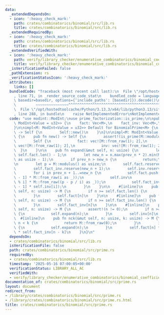 ```yaml
---
data:
  _extendedDependsOn:
  - icon: ':heavy_check_mark:'
    path: crates/combinatorics/binomial/src/lib.rs
    title: crates/combinatorics/binomial/src/lib.rs
  _extendedRequiredBy:
  - icon: ':heavy_check_mark:'
    path: crates/combinatorics/binomial/src/lib.rs
    title: crates/combinatorics/binomial/src/lib.rs
  _extendedVerifiedWith:
  - icon: ':heavy_check_mark:'
    path: verify/library_checker/enumerative_combinatorics/binomial_coefficient_prime_mod/src/main.rs
    title: verify/library_checker/enumerative_combinatorics/binomial_coefficient_prime_mod/src/main.rs
  _isVerificationFailed: false
  _pathExtension: rs
  _verificationStatusIcon: ':heavy_check_mark:'
  attributes:
    links: []
  bundledCode: "Traceback (most recent call last):\n  File \"/opt/hostedtoolcache/Python/3.13.3/x64/lib/python3.13/site-packages/onlinejudge_verify/documentation/build.py\"\
    , line 71, in _render_source_code_stat\n    bundled_code = language.bundle(stat.path,\
    \ basedir=basedir, options={'include_paths': [basedir]}).decode()\n          \
    \         ~~~~~~~~~~~~~~~^^^^^^^^^^^^^^^^^^^^^^^^^^^^^^^^^^^^^^^^^^^^^^^^^^^^^^^^^^^^^^^^^^\n\
    \  File \"/opt/hostedtoolcache/Python/3.13.3/x64/lib/python3.13/site-packages/onlinejudge_verify/languages/rust.py\"\
    , line 288, in bundle\n    raise NotImplementedError\nNotImplementedError\n"
  code: "use modint::ModInt;\nuse prime_factorization::is_prime;\n\npub struct BinomialPrime<M:\
    \ ModInt<Value = u32>> {\n    fact: Vec<M>,\n    fact_inv: Vec<M>,\n    inv: Vec<M>,\n\
    }\n\nimpl<M: ModInt<Value = u32>> Default for BinomialPrime<M> {\n    fn default()\
    \ -> Self {\n        Self::new()\n    }\n}\n\nimpl<M: ModInt<Value = u32>> BinomialPrime<M>\
    \ {\n    pub fn new() -> Self {\n        assert!(is_prime(M::modulus()));\n\n\
    \        Self {\n            fact: vec![M::from_raw(1); 2],\n            fact_inv:\
    \ vec![M::from_raw(1); 2],\n            inv: vec![M::from_raw(1); 2],\n      \
    \  }\n    }\n\n    pub fn expand(&mut self, n: usize) {\n        let prev_n =\
    \ self.fact.len() - 1;\n        let new_n = n.max(prev_n * 2).min(M::modulus()\
    \ as usize - 1);\n        if prev_n > new_n {\n            return;\n        }\n\
    \n        let p = M::modulus() as usize;\n        self.fact.reserve(new_n + 1);\n\
    \        self.fact_inv.reserve(new_n + 1);\n        self.inv.reserve(new_n + 1);\n\
    \        for i in prev_n + 1..=new_n {\n            self.fact.push(self.fact[i\
    \ - 1] * M::from_raw(i as _));\n            self.inv\n                .push(self.inv[p\
    \ % i] * M::from_raw((p - p / i) as _));\n            self.fact_inv.push(self.fact_inv[i\
    \ - 1] * self.inv[i]);\n        }\n    }\n\n    #[inline]\n    pub fn fact(&mut\
    \ self, n: usize) -> M {\n        if n >= self.fact.len() {\n            self.expand(n);\n\
    \        }\n        self.fact[n]\n    }\n\n    #[inline]\n    pub fn fact_inv(&mut\
    \ self, n: usize) -> M {\n        if n >= self.fact_inv.len() {\n            self.expand(n);\n\
    \        }\n        self.fact_inv[n]\n    }\n\n    #[inline]\n    pub fn inv(&mut\
    \ self, n: usize) -> M {\n        assert!(n != 0);\n        if n >= self.inv.len()\
    \ {\n            self.expand(n);\n        }\n        self.inv[n]\n    }\n\n  \
    \  #[inline]\n    pub fn nck(&mut self, n: usize, k: usize) -> M {\n        if\
    \ n < k {\n            return M::from_raw(0);\n        }\n        if n >= self.fact.len()\
    \ {\n            self.expand(n);\n        }\n        self.fact[n] * self.fact_inv[k]\
    \ * self.fact_inv[n - k]\n    }\n}\n"
  dependsOn:
  - crates/combinatorics/binomial/src/lib.rs
  isVerificationFile: false
  path: crates/combinatorics/binomial/src/prime.rs
  requiredBy:
  - crates/combinatorics/binomial/src/lib.rs
  timestamp: '2025-05-16 07:00:05+00:00'
  verificationStatus: LIBRARY_ALL_AC
  verifiedWith:
  - verify/library_checker/enumerative_combinatorics/binomial_coefficient_prime_mod/src/main.rs
documentation_of: crates/combinatorics/binomial/src/prime.rs
layout: document
redirect_from:
- /library/crates/combinatorics/binomial/src/prime.rs
- /library/crates/combinatorics/binomial/src/prime.rs.html
title: crates/combinatorics/binomial/src/prime.rs
---
```

